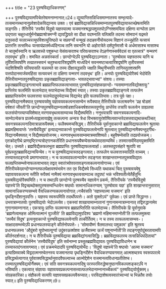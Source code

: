 +++
title = "23 पुरुषविद्याधिकरणम्"

+++
पुरुषविद्यायामपिचेतरेषामनाम्नानात्॥24॥ द्युव्याप्तिसन्निधिसमाम्नातस्य सम्भृत्यादे- तत्समानस्थानानुप्रवेशादेकविद्यान्वय उक्तः। एवं ब्रह्मविद्यासन्निधिसमाम्नातपुरुषविद्यायास्तच्छेषत्वमिति सङ्गतिः। तैत्तिरीये 'तस्यैवं विदुषो यज्ञस्यात्मा यजमानश्श्रद्धापशुस्तपोऽग्निश्शमयिता दक्षिणा वाग्घोता प्राण उद्गाता चक्षुरध्वर्युर्मनोब्रह्माश्रोत्रमग्नी द्यावद्ध्रियते सा दीक्षा यदश्र्नाति यत्पिबति तदस्य सोमपानं यद्रमते दतुपसदो यत्स़ञ्चरत्युपविशत्युत्तिष्ठते च सप्रवर्ग्यो यन्मुखं तदाहवनीयोयदस्य विज्ञानं तज्जुहोति यत्सायं प्रातरत्ति तत्समिधः यत्सायंप्रातर्मध्यंदिनञ्च तानि सवनानि यो अहोरात्रेते दर्शपूर्णमासौ चे अर्धमासाश्च मासाश्च ते चातुर्मास्यानि य ऋतवस्ते पशुबन्धा येसंवत्सराश्च परिवत्सराश्च तेऽहर्गणास्सर्ववेदसं वा एतत्सत्रं" यन्मरणं तदवभृथ' इति। शमयित अन्नसंस्कर्ता। छान्दोग्येऽपि पुरुषविद्याऽऽम्नाता। 'पुरुषोवाव यज्ञस्तस्य यानि च तुर्विशतिवर्षाणि तत्प्रातस्सवनं चतुश्चत्वारिंशद्वर्षाणि माध्यंदिनं सवनमष्टाचत्वारिंशद्वर्षाणि तृतीयसमवं यदशिशिषति यत्पिपासति यन्नरमते सा तस्य दीक्षायद्धसति जक्षति मिथुनीभवति तानिस्तुतशस्राणि यत्तपोदानमार्जवमहिंसा सत्यवचनं ता दक्षिणा यन्मरणं तदवभृथ' इति। अनयोः पुरुषविद्ययोरैक्यं भेदोवेति तैत्तिरीयाम्नातपुरुषविद्यायाः प्रकृतब्रह्मविद्याङ्गत्वा- भावतद्भावाभ्यां" संशयः। तस्याः प्रकृतब्रह्मविद्याङ्गत्वाभावे ब्रह्मप्राप्तिफलकत्वाभावात् पुरुषविद्यासंज्ञकछान्दो- ग्यसमाम्नातविद्योक्तायुः" प्राप्तिरेव फलमिति फलाभेदात् रूपाभेदाच्च विद्यैक्यं स्यात्। तस्याः प्रकृतब्रह्मविद्याङ्गत्वे तत्फलेन ब्रह्मप्राप्तिरूपेण फलवत्तया फलभेदाद्रूपभेदाच्च विद्याभेद इति फलफलिभावः। तत्र पूर्वः पक्षः। पुरुषविद्यानामैक्यात् पुरुषावयवेषु यज्ञावयवकल्पनासाम्येन रूपैक्यात् तैत्तिरीयके फलाश्रवणेन 'प्रह षोडशं वर्षशतं जीवती'ति छान्दोग्यपुरुषविद्याम्नातषोडशाधिकवर्षशतरूपपूर्णायुः प्राप्तेरेव तत्रापि फलत्वेन ग्राह्यतया फलसंयोगस्याप्यविशेषात् मरणावभृथत्वसाम्याच्च विद्यैक्यमिति। ननूभयत्रापि सवनत्रयकल्पनादि- साम्येऽप्येकत्र प्रातर्मध्याह्नसायाह्नेषु तत्कल्पना अन्यत्र त्रेधा विभक्तायुरंशोष्वित्यवान्तरेदसत्तवाद्यथाकथञ्चित् सवनत्रयकल्पनादिमात्रान्नारूपैक्यम्। फलैक्यमप्यसिद्धम्। तैत्तिरीयके पूर्वानुवाकान्ते ब्रह्मविद्याफलत्वेन श्रुतायाः ब्रह्ममहिमावाप्तेः 'तस्यैवंविदुष' इत्याद्यनवाकान्ते पुरुषविद्याफलत्वेनापि श्रुतत्वात् पुरुषविद्यानामैक्यन्तूद्गीथ- विद्यानामैक्यवत् न विद्यैक्यप्रयोजनम्। मरणावभृथत्वसाम्यमात्रमवशिष्यते। बहुवैषम्येसति तदप्रयोजकम्। एतक्रोद्गीथे प्राणद्दष्टिरन्यत्रोद्गानकर्तरिति प्रधानरूपवैषम्येसत्यर्थवादसाम्यमिव। तस्मात्सर्वमिदमयुक्तमिति चेत्। उच्यते। ब्रह्मविद्यैकफलभूता ब्रह्मप्राप्तिः पुरुषविद्याफलत्वार्हा। अतस्तदुपसंहारे श्रुतापि सा पूर्वप्रस्तुतब्रह्मविद्यान्वयिन्येव। न च पुरुषविद्यायास्तदङ्गत्वात्। तत्फलेन फलवत्तास्यादिति वाच्यम् । तस्यास्तदङ्गत्वे प्रमाणाभावात्। न च फलवदफलान्यायेन तदङ्गता शाखान्तराम्नातपुरूषविद्यातः फलप्रप्तिसम्भवेनाफलत्वाभावत् तद्वत् स्वातंत्र्योपपत्तावङ्गत्वकल्पनायोगाच्च। एवं तैत्तिरीयकेछान्दोग्याम्नतफलपेक्षावश्यंभावेन तत एव विद्यैक्ये सिध्यति यथाकथं चित् पुरूषावयवेषु यज्ञावयवकल्पना स्तीति रूपैक्यं नामैक्यं मरणावभृथत्वसाम्यञ्च तदुपष्टं भकं भविश्यतीत्येतैर्हेतुभिः पुरूषविद्ययोरैक्यमिति। न च तथाऽपि छान्दोग्ये पुरुषस्यैव यज्ञत्वेन प्रकर्मः, तैत्तिरीयके 'तस्यैवंविदुषो यज्ञस्ये'ति विद्वच्छब्दोक्तपुरुषसम्वन्धित्वेन षष्ठ्योः सामानाधिकरण्याम् 'पुरुषोवाव यज्ञ' इति शाखान्तरानुसारात् सामानाधिकरण्यसम्भवे वैयधिकरण्यकल्पनायोगात्।नचैवंसति 'यज्ञस्यात्मा यजमान' इति पृथङ्निर्देशानुपपत्तिः। यज्ञस्य स्वरूपमिति तदर्थोपपत्तेः। अतो युक्तोऽयं" पूर्वपक्षः। एवं प्राप्ते सिद्धान्तः। उभयत्राम्नातयोः पुरुषविद्ययोः भेदोऽस्त्येव। एकस्यां शाखायामाम्नातानां गुणानामन्यत्राम्नानात् तद्विरुद्धानामेव गुणानामाम्नानात्। एकत्रायुः प्राप्तिः फलमन्यत्र ब्रह्मप्राप्तिरिति फलभेदाच्च। तैत्तिरीयके हि पूर्वानुवाके 'ब्रह्मणेत्वामहस ओमित्यात्मानं युञ्जीते' ति ब्रह्मविद्यामुपदिश्य 'ब्रह्मणो महिमानमाप्नोती'ति तत्फलमुक्त्वा 'तस्यैवं विदुष' इत्यनुवाकान्ते पुरुषविद्याफलत्वेनापि तत्कीर्तितम्। न च तस्य तत्फलत्वासम्भव-। साक्षादसम्भम्वेऽपि प्रधानफलस्याङ्गे कीर्तनोपपत्ते-। 'सोमापौष्णं त्रैतमालभद पशुकाम' इति श्रुतस्य प्रधानफलस्य 'औदुंबरो यूपोभवत्यूर्ग्वा उदुंबरऊर्क्पशव ऊर्जैवास्मा ऊर्जं पशूनाप्नोती'ति तदङ्गयूपोदुंबरतायामपि कीर्तनदर्शनात्। न च तैत्तिरीयके पुरुषविद्याया ब्रह्मविद्यांगत्वासिद्धिः। ब्रह्मविद्याफलस्य तत्सन्निधिपठितायां" पुरुषविद्यायां कीर्तनेन 'तस्यैवंविदुष' इति सर्वनाम्ना प्रस्तुतब्रह्मविद्यावतः पुरुषविद्याविधानेन च तस्यास्तदंगत्वावगमात्। एवं प्रक्रमभेदादपि पुरुषविद्ययोर्भेदः। 'विदुषो यज्ञस्ये'ति षष्ठ्योः 'आत्मा यजमान' इत्याग्रिमवाक्ये विद्वदात्मनश्चेतनस्य यजमानतया पृथङ्निर्देशेन वैयधिकरण्यावगमात् आत्मशब्दस्य स्वरूपपरत्वे प्रसिद्धार्थत्यागात् पूर्ववाक्यसिद्धार्थानुवादवैफल्याच्च आत्मोद्देशेन यजमानत्वविधानप्रतीतेश्च। तस्मात्पुरुषविद्ययोर्नैक्यम्। एवं सति सवनत्रयकल्पनादिषु परस्परविरुद्धेष्वनुष्ठानविकल्पशङ्काऽपि न भविष्यति। एकत्वात् संज्ञायाः यज्ञावयवप्रकल्पनासत्त्वात्फलभेदानाम्नानाच्चैकत्वं" पुरुषविद्ययोर्युक्तम्॥ संग्रहकारिका॥ संज्ञैकत्वे सत्यपि यज्ञावयवप्रकल्पवैरूप्यात्। परविद्याशेषत्वस्वातंत्र्याभ्यां च भिन्नतैव तयोः स्यात्॥ इति पुरुषविद्याधिकरणम्॥9॥